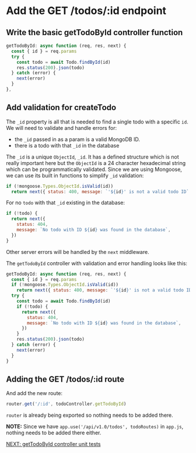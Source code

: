 # Add the GET /todos/:id endpoint

## Write the basic getTodoById controller function

```javascript
getTodoById: async function (req, res, next) {
  const { id } = req.params
  try {
    const todo = await Todo.findById(id)
    res.status(200).json(todo)
  } catch (error) {
    next(error)
  }
},
```

## Add validation for createTodo

The `_id` property is all that is needed to find a single todo with a specific `id`. We will need to validate and handle errors for:

- the `_id` passed in as a param is a valid MongoDB ID.
- there is a todo with that `_id` in the database

The `_id` is a unique `ObjectId`, `_id`. It has a defined structure which is not really important here but the `ObjectId` is a 24 character hexadecimal string which can be programmatically validated. Since we are using Mongoose, we can use its built in functions to simplify `_id` validation:

```javascript
if (!mongoose.Types.ObjectId.isValid(id))
  return next({ status: 400, message: `'${id}' is not a valid todo ID` })
```

For no `todo` with that `_id` existing in the database:

```javascript
if (!todo) {
  return next({
    status: 404,
    message: `No todo with ID ${id} was found in the database`,
  })
}
```

Other server errors will be handled by the `next` middleware.

The `getTodoById` controller with validation and error handling looks like this:

```javascript
getTodoById: async function (req, res, next) {
  const { id } = req.params
  if (!mongoose.Types.ObjectId.isValid(id))
    return next({ status: 400, message: `'${id}' is not a valid todo ID` })
  try {
    const todo = await Todo.findById(id)
    if (!todo) {
      return next({
        status: 404,
        message: `No todo with ID ${id} was found in the database`,
      })
    }
    res.status(200).json(todo)
  } catch (error) {
    next(error)
  }
}
```

## Adding the GET /todos/:id route

And add the new route:

```javascript
router.get('/:id', todoController.getTodoById)
```

`router` is already being exported so nothing needs to be added there.

**NOTE:** Since we have `app.use('/api/v1.0/todos', todoRoutes)` in `app.js`, nothing needs to be added there either.

[NEXT: getTodoById controller unit tests](3b_getTodoById_unitTests.md)
